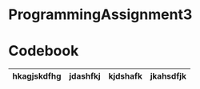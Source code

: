 # ProgrammingAssignment3

# Codebook

|hkagjskdfhg|jdashfkj|kjdshafk|jkahsdfjk|
|---------------|--|-------|--------|
